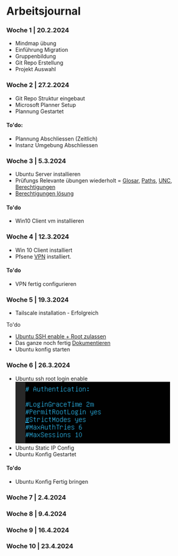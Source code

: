 # Arbeitsjournal

### Woche 1 | 20.2.2024

- Mindmap übung
- Einführung Migration
- Gruppenbildung
- Git Repo Erstellung
- Projekt Auswahl


### Woche 2 | 27.2.2024

- Git Repo Struktur eingebaut
- Microsoft Planner Setup
- Plannung Gestartet

#### To'do:
- Plannung Abschliessen (Zeitlich)
- Instanz Umgebung Abschliessen

### Woche 3 | 5.3.2024

- Ubuntu Server installieren
- Prüfungs Relevante übungen wiederholt = [Glosar](https://gitlab.com/ch-tbz-it/Stud/m158/-/blob/main/04_Unterrichtsressourcen/Glossar.md?ref_type=heads), [Paths](https://tbzedu-my.sharepoint.com/:w:/g/personal/dante_pangione_edu_tbz_ch/EZMxAXTvArdIjaENz6D0fKwBsgdIXJp5_DX54LaUf32kXQ?e=8PqL0J), [UNC](https://tbzedu-my.sharepoint.com/:w:/g/personal/dante_pangione_edu_tbz_ch/EZNwSSrmk09KuWtH3KvFrsIBn4LsT1z_B_Qj08EENzSLdg?e=tDtjTd), [Berechtigungen](https://gitlab.com/ch-tbz-it/Stud/m158/-/blob/main/04_Unterrichtsressourcen/03_%C3%9Cbungen/Berechtigungen%20unter%20Windows/Berechtigungen%20unter%20Windows.md?ref_type=heads)
- [Berechtigungen lösung](https://github.com/Dante1197/m158/blob/main/Berechtigunen-L%C3%B6sung.md)


#### To'do 
  - Win10 Client vm installieren 

### Woche 4 | 12.3.2024

- Win 10 Client installiert
- Pfsene [VPN](https://gitlab.com/ch-tbz-it/Stud/m158/-/blob/main/04_Unterrichtsressourcen/00_Proxmox/Tailscale/Guide.md?ref_type=heads) installiert.

#### To'do
- VPN fertig configurieren 

### Woche 5 | 19.3.2024

- Tailscale installation - Erfolgreich 

To'do
- [Ubuntu SSH enable + Root zulassen](https://access.redhat.com/documentation/it-it/red_hat_enterprise_linux/6/html/v2v_guide/preparation_before_the_p2v_migration-enable_root_login_over_ssh)
- Das ganze noch fertig [Dokumentieren](/m158/Tailscale-installation.md)
- Ubuntu konfig starten 

### Woche 6 | 26.3.2024

- Ubuntu ssh root login enable 
![](SSHroot.png)
- Ubuntu Static IP Config 
- Ubuntu Konfig Gestartet 

#### To'do
- Ubuntu Konfig Fertig bringen 

### Woche 7 | 2.4.2024


### Woche 8 | 9.4.2024


### Woche 9 | 16.4.2024


### Woche 10 | 23.4.2024